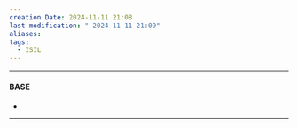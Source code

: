 ```yaml
---
creation Date: 2024-11-11 21:08
last modification: " 2024-11-11 21:09"
aliases: 
tags:
  - ISIL
---
```

___
#### BASE
- 
___

